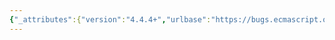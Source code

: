 ```yaml
---
{"_attributes":{"version":"4.4.4+","urlbase":"https://bugs.ecmascript.org/","maintainer":"dherman@mozilla.com"},"bug":{"bug_id":2753,"creation_ts":"2014-04-29 11:08:00 -0700","short_desc":"Testing bugzilla system","delta_ts":"2014-05-08 18:19:01 -0700","product":"Draft for 6th Edition","component":"editorial issue","version":"Rev 24: April 27, 2014 Draft","rep_platform":"All","op_sys":"All","bug_status":"RESOLVED","resolution":"WORKSFORME","priority":"Normal","bug_severity":"enhancement","everconfirmed":true,"reporter":{"uid":"waldron.rick","name":"Rick Waldron"},"assigned_to":{"uid":"allen","name":"Allen Wirfs-Brock"},"long_desc":[{"commentid":7962,"comment_count":0,"who":{"uid":"waldron.rick","name":"Rick Waldron"},"bug_when":"2014-04-29 11:08:51 -0700","thetext":"ignore this"},{"commentid":8238,"comment_count":1,"who":{"uid":"allen","name":"Allen Wirfs-Brock"},"bug_when":"2014-05-08 18:19:01 -0700","thetext":"only sorta"}]}}
---
```

